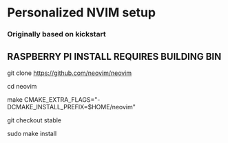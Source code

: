 # Personalized NVIM setup
### Originally based on kickstart


## RASPBERRY PI INSTALL REQUIRES BUILDING BIN ###
git clone https://github.com/neovim/neovim

cd neovim

make CMAKE_EXTRA_FLAGS="-DCMAKE_INSTALL_PREFIX=$HOME/neovim"

git checkout stable

sudo make install
